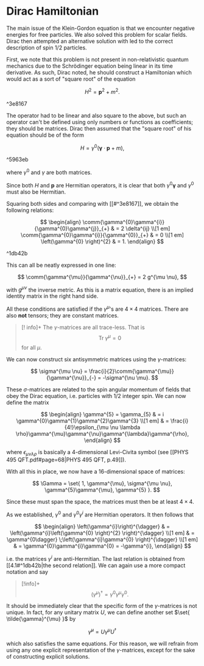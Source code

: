 # Dirac Hamiltonian

The main issue of the Klein-Gordon equation is that we encounter negative energies for free particles. We also solved this problem for scalar fields. Dirac then attempted an alternative solution with led to the correct description of spin $1/2$ particles.

First, we note that this problem is not present in non-relativistic quantum mechanics due to the Schrödinger equation being linear in its time derivative. As such, Dirac noted, he should construct a Hamiltonian which would act as a sort of "square root" of the equation

$$
H^{2} = \mathbf{p}^{2} + m^{2}.
$$

^3e8167

The operator had to be linear and also square to the above, but such an operator can't be defined using only numbers or functions as coefficients; they should be matrices. Dirac then assumed that the "square root" of his equation should be of the form

$$
H = \gamma^{0}(\mathbf{\gamma}\cdot \mathbf{p}+ m),
$$

^5963eb

where $\gamma^{0}$ and $\gamma$ are both matrices.

Since both $H$ and $\mathbf{p}$ are Hermitian operators, it is clear that both $\gamma^{0}\mathbf{\gamma}$ and $\gamma^{0}$ must also be Hermitian.

Squaring both sides and comparing with [[#^3e8167]], we obtain the following relations:

$$
\begin{align}
\comm{\gamma^{0}\gamma^{i}}{\gamma^{0}\gamma^{j}}_{+} & = 2 \delta^{ij} \\[1 em]
\comm{\gamma^{0}\gamma^{i}}{\gamma^{0}}_{+} & = 0 \\[1 em]
\left(\gamma^{0} \right)^{2} & = 1.
\end{align}
$$

^1db42b

This can all be neatly expressed in one line:

$$
\comm{\gamma^{\mu}}{\gamma^{\nu}}_{+} = 2 g^{\mu \nu},
$$

with $g^{\mu \nu}$ the inverse metric. As this is a matrix equation, there is an implied identity matrix in the right hand side.

All these conditions are satisfied if the $\gamma^{\mu}$'s are $4 \times 4$ matrices. There are also **not** tensors; they are constant matrices.

> [! info]+
> The $\gamma$-matrices are all trace-less. That is
> $$\mathrm{Tr} \; \gamma^{\mu}= 0$$
> for all $\mu$.

We can now construct six antisymmetric matrices using the $\gamma$-matrices:

$$
\sigma^{\mu \nu} = \frac{i}{2}\comm{\gamma^{\mu}}{\gamma^{\nu}}_{-} = -\sigma^{\nu \mu}.
$$

These $\sigma$-matrices are related to the spin angular momentum of fields that obey the Dirac equation, i.e. particles with $1/2$ integer spin. We can now define the matrix

$$
\begin{align}
\gamma^{5} = \gamma_{5} & = i \gamma^{0}\gamma^{1}\gamma^{2}\gamma^{3} \\[1 em]
& = \frac{i}{4!}\epsilon_{\mu \nu \lambda \rho}\gamma^{\mu}\gamma^{\nu}\gamma^{\lambda}\gamma^{\rho},
\end{align}
$$

where $\epsilon_{\mu \nu \lambda \rho}$ is basically a 4-dimensional Levi-Civita symbol (see [[PHYS 495 QFT.pdf#page=68|PHYS 495 QFT, p.49]]).

With all this in place, we now have a 16-dimensional space of matrices:

$$
\Gamma = \set{  1, \gamma^{\mu}, \sigma^{\mu \nu}, \gamma^{5}\gamma^{\mu}, \gamma^{5} }.
$$

Since these must span the space, the matrices must then be at least $4 \times 4$.

As we established, $\gamma^{0}$ and $\gamma^{0}\gamma^{i}$ are Hermitian operators. It then follows that

$$
\begin{align}
\left(\gamma^{i}\right)^{\dagger} & = \left(\gamma^{i}\left(\gamma^{0} \right)^{2} \right)^{\dagger} \\[1 em]
& = \gamma^{0\dagger} \;\left(\gamma^{i}\gamma^{0} \right)^{\dagger} \\[1 em]
& = \gamma^{0}\gamma^{i}\gamma^{0} = -\gamma^{i},
\end{align}
$$

i.e. the matrices $\gamma^{i}$ are anti-Hermitian. The last relation is obtained from [[4.1#^1db42b|the second relation]]. We can again use a more compact notation and say

>[!info]+
>$$
>(\gamma^{\mu})^{\dagger} = \gamma^{0}\gamma^{\mu}\gamma^{0}.
>$$

It should be immediately clear that the specific form of the $\gamma$-matrices is not unique. In fact, for any unitary matrix $U$, we can define another set $\set{  \tilde{\gamma}^{\mu} }$ by

$$
\tilde{\gamma}^{\mu} = U \gamma^{\mu}U^{\dagger}
$$

which also satisfies the same equations. For this reason, we will refrain from using any one explicit representation of the $\gamma$-matrices, except for the sake of constructing explicit solutions.